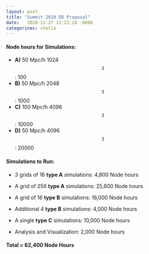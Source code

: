 ```yaml
---
layout: post
title: "Summit 2020 DD Proposal"
date:   2020-11-27 12:21:24 -0800
categorines: cholla
---
```




#### Node hours for Simulations:
* **A)** 50 Mpc/h  1024$$^3$$: 100
* **B)** 50 Mpc/h  2048$$^3$$: 1000
* **C)** 100 Mpc/h  4096$$^3$$: 10000
* **D)** 50 Mpc/h  4096$$^3$$: 20000 


#### Simulations to Run:

* 3 grids of 16 **type A** simulations: 4,800 Node hours

* A grid of 256 **type A** simulations: 25,600 Node hours

* A grid of 16 **type B** simulations: 16,000 Node hours 

* Additional 4 **type B** simulations: 4,000 Node hours 

* A single **type C** simulations: 10,000 Node hours

* Analysis and Visualization: 2,000 Node hours

#### **Total = 62,400 Node Hours**





